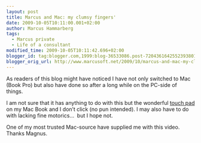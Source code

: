 ```yaml
---
layout: post
title: Marcus and Mac: my clumsy fingers'
date: 2009-10-05T10:11:00.001+02:00
author: Marcus Hammarberg
tags:
  - Marcus private
  - Life of a consultant
modified_time: 2009-10-05T10:11:42.696+02:00
blogger_id: tag:blogger.com,1999:blog-36533086.post-7204361642552393801
blogger_orig_url: http://www.marcusoft.net/2009/10/marcus-and-mac-my-clumsy-fingers.html
---
```



As readers of this blog might have noticed I have not only switched to
Mac (Book Pro) but also have done so after a long while on the PC-side
of things.

I am not sure that it has anything to do with this but the wonderful <a
href="http://www.pestaola.gr/img3/macbook-pro-multi-touch-glass-trackpad.jpg"
target="_blank">touch pad</a> on my Mac Book and I don’t click (no pun
intended). I may also have to do with lacking fine motorics…  but I hope
not.

One of my most trusted Mac-source have supplied me with this video.
Thanks Magnus.
